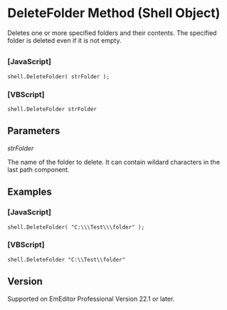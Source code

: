 # DeleteFolder Method (Shell Object)

Deletes one or more specified folders and their contents. The specified folder is deleted even if it is not empty.

## 

### \[JavaScript\]

```
shell.DeleteFolder( strFolder );
```

### \[VBScript\]

```
shell.DeleteFolder strFolder
```

## Parameters

_strFolder_

The name of the folder to delete. It can contain wildard characters in the last path component.

## Examples

### \[JavaScript\]

```
shell.DeleteFolder( "C:\\\Test\\\folder" );
```

### \[VBScript\]

```
shell.DeleteFolder "C:\\Test\\folder"
```

## Version

Supported on EmEditor Professional Version 22.1 or later.
